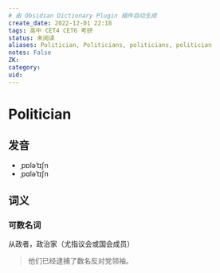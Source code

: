 ```yaml
---
# 由 Obsidian Dictionary Plugin 插件自动生成
create_date: 2022-12-01 22:18
tags: 高中 CET4 CET6 考研
status: 未阅读 
aliases: Politician, Politicians, politicians, politician 
notes: False
ZK: 
category: 
uid: 
---
```


# Politician

## 发音

- ˌpɒləˈtɪʃn
- ˌpɑləˈtɪʃn

## 词义

### 可数名词

从政者，政治家（尤指议会或国会成员）

> 他们已经逮捕了数名反对党领袖。



